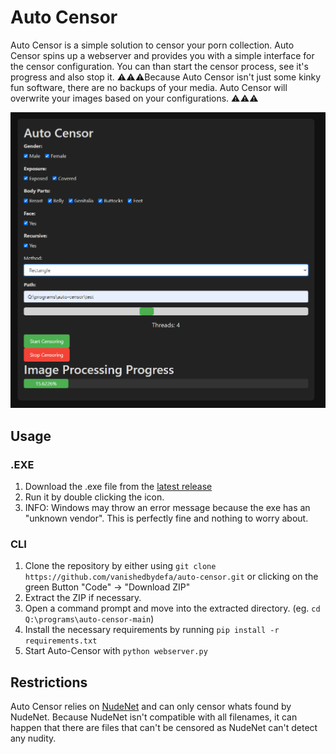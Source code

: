 # Auto Censor
Auto Censor is a simple solution to censor your porn collection. Auto Censor spins up a webserver and provides you with a simple interface for the censor configuration.
You can than start the censor process, see it's progress and also stop it.
⚠️⚠️⚠️Because Auto Censor isn't just some kinky fun software, there are no backups of your media. Auto Censor will overwrite your images based on your configurations. ⚠️⚠️⚠️

<img src="images/gui.PNG"/>

## Usage
### .EXE
1. Download the .exe file from  the [latest release](https://github.com/vanishedbydefa/auto-censor/releases)
2. Run it by double clicking the icon.
3. INFO: Windows may throw an error message because the exe has an "unknown vendor". This is perfectly fine and nothing to worry about.

### CLI
1. Clone the repository by either using `git clone https://github.com/vanishedbydefa/auto-censor.git` or clicking on the green Button "Code" -> "Download ZIP"
2. Extract the ZIP if necessary.
3. Open a command prompt and move into the extracted directory. (eg. `cd Q:\programs\auto-censor-main`)
4. Install the necessary requirements by running `pip install -r requirements.txt`
5. Start Auto-Censor with `python webserver.py`

## Restrictions
Auto Censor relies on [NudeNet](https://github.com/notAI-tech/NudeNet) and can only censor whats found by NudeNet.
Because NudeNet isn't compatible with all filenames, it can happen that there are files that can't be censored as NudeNet can't detect any nudity.
